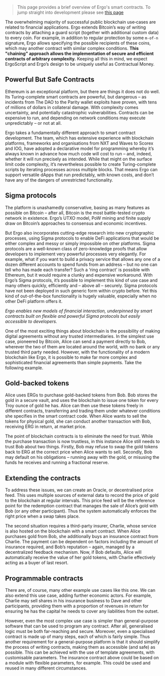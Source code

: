 > This page provides a brief overview of Ergo's smart contracts. To jump straight into development please see [this page](/dev/scs/ergoscript)


The overwhelming majority of successful public blockchain use‐cases are related to financial applications. Ergo extends Bitcoin’s way of writing contracts by attaching a guard script (together with additional custom data) to every coin. For example, in addition to regular protection by some `m‐of‐n` signature, Ergo allows specifying the possible recipients of these coins, which may another contract with similar complex conditions. **This "chaining" approach allows the implementation of secure and efficient contracts of arbitrary complexity.** Keeping all this in mind, we expect ErgoScript and Ergo’s design to be uniquely useful as Contractual Money.


## Powerful But Safe Contracts

Ethereum is an exceptional platform, but there are things it does not do well. Its Turing-complete smart contracts are powerful, but dangerous – as incidents from The DAO to the Parity wallet exploits have proven, with tens of millions of dollars in collateral damage. With complexity comes uncertainty, and potentially catastrophic vulnerabilities. Contracts can be expensive to run, and depending on network conditions may execute unpredictably – or not at all. 

Ergo takes a fundamentally different approach to smart contract development. The team, which has extensive experience with blockchain platforms, frameworks and organisations from NXT and Waves to Scorex and IOG, have adopted a declarative model for programming whereby it’s always known in advance how much code will cost to run – and, indeed, whether it will run precisely as intended. While that might on the surface limit code complexity, it’s nevertheless possible to create Turing-complete scripts by iterating processes across multiple blocks. That means Ergo can support versatile dApps that run predictably, with known costs, and don’t have any of the dangers of unrestricted functionality.

## Sigma protocols

The platform is unashamedly conservative, basing as many features as possible on Bitcoin – after all, Bitcoin is the most battle-tested crypto network in existence. Ergo’s UTXO model, PoW mining and finite supply draw on Bitcoin’s approaches to consensus and economic incentives.

But Ergo also incorporates cutting-edge research into new cryptographic processes, using Sigma protocols to enable DeFi applications that would be either complex and messy or simply impossible on other platforms. Sigma protocols are a well-known class of zero-knowledge proofs that allow developers to implement very powerful processes very elegantly. For example, what if you want to build a privacy service that allows any one of a dozen different accounts to spend funds from an address – but no one can tell who has made each transfer? Such a ‘ring contract’ is possible with Ethereum, but it would require a clunky and expensive workaround. With Ergo’s Sigma protocols, it’s possible to implement this kind of use case and many others quickly, efficiently and – above all – securely. Sigma protocols have not been deployed in such generic form within crypto before. Yet this kind of out-of-the-box functionality is hugely valuable, especially when no other DeFi platform offers it.

_Ergo enables new models of financial interaction, underpinned by smart contracts built on flexible and powerful Sigma protocols but easily accessible to developers._

One of the most exciting things about blockchain is the possibility of making digital agreements without any trusted intermediaries. In the simplest use case, pioneered by Bitcoin, Alice can send a payment directly to Bob, wherever the two of them are located around the world, with no bank or any trusted third party needed. However, with the functionality of a modern blockchain like Ergo, it is possible to make far more complex and sophisticated financial agreements than simple payments. Take the following example.

## Gold-backed tokens

Alice uses ERGs to purchase gold-backed tokens from Bob. Bob stores the gold in a secure vault, and uses the blockchain to issue one token for every Troy ounce of gold he has. Alice can then use these tokens freely in different contracts, transferring and trading them under whatever conditions she specifies in the smart contract code. When Alice wants to sell the tokens for physical gold, she can conduct another transaction with Bob, receiving ERG in return, at market price.

The point of blockchain contracts is to eliminate the need for trust. While the purchase transaction is now trustless, in this instance Alice still needs to trust Bob about two things. Firstly, Bob may refuse to swap the gold tokens back to ERG at the correct price when Alice wants to sell. Secondly, Bob may default on his obligations – running away with the gold, or misusing the funds he receives and running a fractional reserve.

## Extending the contracts

To address these issues, we can create an Oracle, or decentralised price feed. This uses multiple sources of external data to record the price of gold to the blockchain at regular intervals. This price feed will be the reference point for the redemption contract that manages the sale of Alice’s gold with Bob (or any other participant). Thus the system automatically enforces the right price when a swap takes place.

The second situation requires a third-party insurer, Charlie, whose service is also hosted on the blockchain with a smart contract. When Alice purchases gold from Bob, she additionally buys an insurance contract from Charlie. The payment can be dependent on factors including the amount of insurance required, and Bob’s reputation – again, managed by a decentralized feedback mechanism. Now, if Bob defaults, Alice will automatically receive the value of her gold tokens, with Charlie effectively acting as a buyer of last resort.

## Programmable contracts

There are, of course, many other example use cases like this one. We can also extend this use case, adding further economic actors. For example, Charlie may sell shares in his insurance business to Dave and other participants, providing them with a proportion of revenues in return for ensuring he has the capital he needs to cover any liabilities from the outset.

However, even the most complex use case is simpler than general-purpose software that can be used to program any contract. After all, generalised logic must be both far-reaching and secure. Moreover, even a specialised contract is made up of many steps, each of which is fairly simple. Thus another requirement for a general-purpose platform is that it should simplify the process of writing contracts, making them as accessible (and safe) as possible. This can be achieved with the use of template agreements, with customisable parameters. The insurance contract above could be based on a module with flexible parameters, for example. This could be used and reused in many different circumstances.
